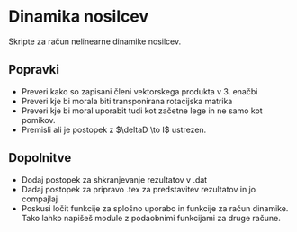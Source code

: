 # Dinamika nosilcev
Skripte za račun nelinearne dinamike nosilcev.

## Popravki
- Preveri kako so zapisani členi vektorskega produkta v 3. enačbi
- Preveri kje bi morala biti transponirana rotacijska matrika
- Preveri kje bi moral uporabit tudi kot začetne lege in ne samo kot pomikov.
- Premisli ali je postopek z $\deltaD \to I$ ustrezen.


## Dopolnitve
- Dodaj postopek za shkranjevanje rezultatov v .dat
- Dadaj postopek za pripravo .tex za predstavitev rezultatov in jo compajlaj
- Poskusi ločit funkcije za splošno uporabo in funkcije za račun dinamike. Tako lahko napišeš module z podaobnimi funkcijami za druge račune.
